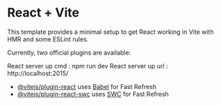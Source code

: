 # React + Vite

This template provides a minimal setup to get React working in Vite with HMR and some ESLint rules.

Currently, two official plugins are available:

React server up cmd : npm run dev
React server up url : http://localhost:2015/

- [@vitejs/plugin-react](https://github.com/vitejs/vite-plugin-react/blob/main/packages/plugin-react/README.md) uses [Babel](https://babeljs.io/) for Fast Refresh
- [@vitejs/plugin-react-swc](https://github.com/vitejs/vite-plugin-react-swc) uses [SWC](https://swc.rs/) for Fast Refresh
